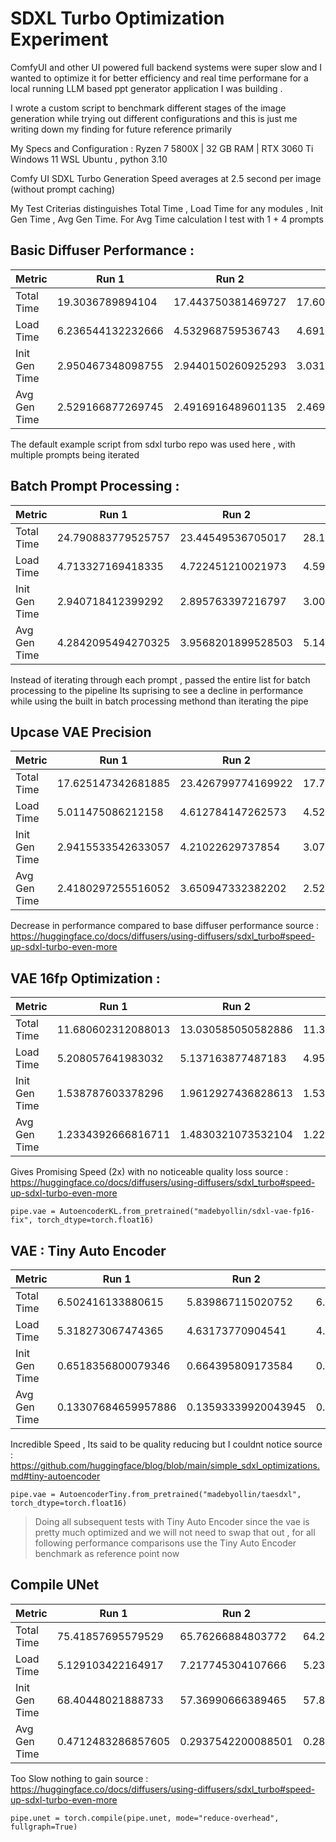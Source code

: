# SDXL Turbo Optimization Experiment

ComfyUI and other UI powered full backend systems were super slow and I wanted to optimize it for better efficiency and real time performane for a local running LLM based ppt generator application I was building .

I wrote a custom script to benchmark different stages of the image generation while trying out different configurations and this is just me writing down my finding for future reference primarily

My Specs and Configuration :
Ryzen 7 5800X | 32 GB RAM | RTX 3060 Ti
Windows 11 WSL Ubuntu , python 3.10

Comfy UI SDXL Turbo Generation Speed averages at 2.5 second per image (without prompt caching)

My Test Criterias distinguishes Total Time , Load Time for any modules , Init Gen Time , Avg Gen Time. For Avg Time calculation I test with 1 + 4 prompts

## Basic Diffuser Performance :

| Metric        | Run 1                   | Run 2                   | Run 3                   |
|---------------|-------------------------|-------------------------|-------------------------|
| Total Time    | 19.3036789894104        | 17.443750381469727      | 17.60261082649231       |
| Load Time     | 6.236544132232666       | 4.532968759536743       | 4.691980600357056       |
| Init Gen Time | 2.950467348098755       | 2.9440150260925293      | 3.0313751697540283      |
| Avg Gen Time  | 2.529166877269745       | 2.4916916489601135      | 2.4698137640953064      |

The default example script from sdxl turbo repo was used here , with multiple prompts being iterated

## Batch Prompt Processing :

| Metric        | Run 1                   | Run 2                   | Run 3                   |
|---------------|-------------------------|-------------------------|-------------------------|
| Total Time    | 24.790883779525757      | 23.44549536705017       | 28.178327798843384      |
| Load Time     | 4.713327169418335       | 4.722451210021973       | 4.594852685928345       |
| Init Gen Time | 2.940718412399292       | 2.895763397216797       | 3.0071566104888916      |
| Avg Gen Time  | 4.2842095494270325      | 3.9568201899528503      | 5.144079625606537       |

Instead of iterating through each prompt , passed the entire list for batch processing to the pipeline
Its suprising to see a decline in performance while using the built in batch processing methond than iterating the pipe

## Upcase VAE Precision

| Metric        | Run 1                   | Run 2                   | Run 3                   |
|---------------|-------------------------|-------------------------|-------------------------|
| Total Time    | 17.625147342681885      | 23.426799774169922      | 17.705934762954712      |
| Load Time     | 5.011475086212158       | 4.612784147262573       | 4.5227577686309814      |
| Init Gen Time | 2.9415533542633057      | 4.21022629737854        | 3.078413963317871       |
| Avg Gen Time  | 2.4180297255516052      | 3.650947332382202       | 2.526190757751465       |

Decrease in performance compared to base diffuser performance
source : https://huggingface.co/docs/diffusers/using-diffusers/sdxl_turbo#speed-up-sdxl-turbo-even-more

## VAE 16fp Optimization :

| Metric        | Run 1                   | Run 2                   | Run 3                   |
|---------------|-------------------------|-------------------------|-------------------------|
| Total Time    | 11.680602312088013      | 13.030585050582886      | 11.378620147705078      |
| Load Time     | 5.208057641983032       | 5.137163877487183       | 4.957686901092529       |
| Init Gen Time | 1.538787603378296       | 1.9612927436828613      | 1.539346694946289       |
| Avg Gen Time  | 1.2334392666816711      | 1.4830321073532104      | 1.220396637916565       |

Gives Promising Speed (2x) with no noticeable quality loss
source : https://huggingface.co/docs/diffusers/using-diffusers/sdxl_turbo#speed-up-sdxl-turbo-even-more
```
pipe.vae = AutoencoderKL.from_pretrained("madebyollin/sdxl-vae-fp16-fix", torch_dtype=torch.float16)
```

## VAE : Tiny Auto Encoder

| Metric        | Run 1                   | Run 2                   | Run 3                   |
|---------------|-------------------------|-------------------------|-------------------------|
| Total Time    | 6.502416133880615       | 5.839867115020752       | 6.068450450897217       |
| Load Time     | 5.318273067474365       | 4.63173770904541        | 4.82595682144165        |
| Init Gen Time | 0.6518356800079346      | 0.664395809173584       | 0.704963207244873       |
| Avg Gen Time  | 0.13307684659957886     | 0.13593339920043945     | 0.13438260555267334     |

Incredible Speed , Its said to be quality reducing but I couldnt notice
source : https://github.com/huggingface/blog/blob/main/simple_sdxl_optimizations.md#tiny-autoencoder
```
pipe.vae = AutoencoderTiny.from_pretrained("madebyollin/taesdxl", torch_dtype=torch.float16)
```

> Doing all subsequent tests with Tiny Auto Encoder since the vae is pretty much optimized and we will not need to swap that out , for all following performance comparisons use the Tiny Auto Encoder benchmark as reference point now

## Compile UNet

| Metric        | Run 1                   | Run 2                   | Run 3                   |
|---------------|-------------------------|-------------------------|-------------------------|
| Total Time    | 75.41857695579529       | 65.76266884803772       | 64.25783467292786       |
| Load Time     | 5.129103422164917       | 7.217745304107666       | 5.239185810089111       |
| Init Gen Time | 68.40448021888733       | 57.36990666389465       | 57.89517068862915       |
| Avg Gen Time  | 0.4712483286857605      | 0.2937542200088501      | 0.2808695435523987      |

Too Slow nothing to gain
source : https://huggingface.co/docs/diffusers/using-diffusers/sdxl_turbo#speed-up-sdxl-turbo-even-more
```
pipe.unet = torch.compile(pipe.unet, mode="reduce-overhead", fullgraph=True)
```
